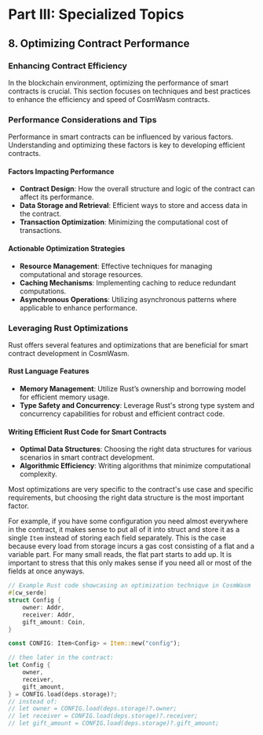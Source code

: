 # Part III: Specialized Topics

## 8. Optimizing Contract Performance

### Enhancing Contract Efficiency

In the blockchain environment, optimizing the performance of smart contracts is crucial. This section focuses on techniques and best practices to enhance the efficiency and speed of CosmWasm contracts.

### Performance Considerations and Tips

Performance in smart contracts can be influenced by various factors. Understanding and optimizing these factors is key to developing efficient contracts.

#### Factors Impacting Performance

- **Contract Design**: How the overall structure and logic of the contract can affect its performance.
- **Data Storage and Retrieval**: Efficient ways to store and access data in the contract.
- **Transaction Optimization**: Minimizing the computational cost of transactions.

#### Actionable Optimization Strategies

- **Resource Management**: Effective techniques for managing computational and storage resources.
- **Caching Mechanisms**: Implementing caching to reduce redundant computations.
- **Asynchronous Operations**: Utilizing asynchronous patterns where applicable to enhance performance.

### Leveraging Rust Optimizations

Rust offers several features and optimizations that are beneficial for smart contract development in CosmWasm.

#### Rust Language Features

- **Memory Management**: Utilize Rust’s ownership and borrowing model for efficient memory usage.
- **Type Safety and Concurrency**: Leverage Rust's strong type system and concurrency capabilities for robust and efficient contract code.

#### Writing Efficient Rust Code for Smart Contracts

- **Optimal Data Structures**: Choosing the right data structures for various scenarios in smart contract development.
- **Algorithmic Efficiency**: Writing algorithms that minimize computational complexity.

Most optimizations are very specific to the contract's use case and specific requirements,
but choosing the right data structure is the most important factor.

For example, if you have some configuration you need almost everywhere in the contract,
it makes sense to put all of it into struct and store it as a single `Item` instead
of storing each field separately. This is the case because every load from storage incurs a gas
cost consisting of a flat and a variable part. For many small reads, the flat part starts to add up.
It is important to stress that this only makes sense if you need all or most of the fields at once anyways.

```rust
// Example Rust code showcasing an optimization technique in CosmWasm
#[cw_serde]
struct Config {
    owner: Addr,
    receiver: Addr,
    gift_amount: Coin,
}

const CONFIG: Item<Config> = Item::new("config");

// then later in the contract:
let Config {
    owner,
    receiver,
    gift_amount,
} = CONFIG.load(deps.storage)?;
// instead of:
// let owner = CONFIG.load(deps.storage)?.owner;
// let receiver = CONFIG.load(deps.storage)?.receiver;
// let gift_amount = CONFIG.load(deps.storage)?.gift_amount;
```
